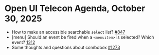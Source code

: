 Open UI Telecon Agenda, October 30, 2025
===================================

* How to make an accessible searchable `select` list? [#847](https://github.com/openui/open-ui/issues/847)
* [menu] Should an event be fired when a `<menuitem>` is selected? Which event? [1312](https://github.com/openui/open-ui/issues/1312)
* Some thoughts and questions about combobox [#1273](https://github.com/openui/open-ui/issues/1273#issuecomment-3412722822)
